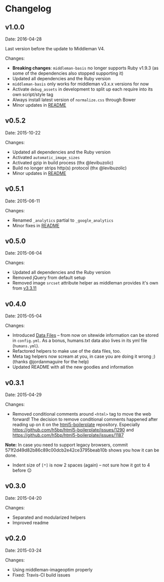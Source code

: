 # Changelog

## v1.0.0

Date: 2016-04-28

Last version before the update to Middleman V4.

Changes:
  - **Breaking changes**: `middleman-basis` no longer supports Ruby v1.9.3 (as some of the dependencies also stopped supporting it)
  - Updated all dependencies and the Ruby version
  - `middleman-basis` only works for middleman v3.x.x versions for now
  - Activate `debug_assets` in development to split up each require into its own script/style tag
  - Always install latest version of `normalize.css` through Bower
  - Minor updates in [README](README.md)

## v0.5.2

Date: 2015-10-22

Changes:
  - Updated all dependencies and the Ruby version
  - Activated `automatic_image_sizes`
  - Activated gzip in build process (thx @levibuzolic)
  - Build no longer strips http(s) protocol (thx @levibuzolic)
  - Minor updates in [README](README.md)

## v0.5.1

Date: 2015-06-11

Changes:
  - Renamed `_analytics` partial to `_google_analytics`
  - Minor fixes in [README](README.md)

## v0.5.0

Date: 2015-06-04

Changes:
  - Updated all dependencies and the Ruby version
  - Removed jQuery from default setup
  - Removed image `srcset` attribute helper as middleman provides it's own from [v3.3.11](https://github.com/middleman/middleman/blob/v3-stable/CHANGELOG.md#3311)

## v0.4.0

Date: 2015-05-04

Changes:
  - Introduced [Data Files](https://middlemanapp.com/advanced/data_files/) – from now on sitewide information can be stored in `config.yml`. As a bonus, humans.txt data also lives in its yml file (`humans.yml`).
  - Refactored helpers to make use of the data files, too.
  - Meta tag helpers now scream at you, in case you are doing it wrong ;) (thanks @jordanmaguire for the help)
  - Updated README with all the new goodies and information

## v0.3.1

Date: 2015-04-29

Changes:
  - Removed conditional comments around `<html>` tag to move the web forward! The decision to remove conditional comments happened after reading up on it on the [html5-boilerplate](https://github.com/h5bp/html5-boilerplate) repository. Especially https://github.com/h5bp/html5-boilerplate/issues/1290 and https://github.com/h5bp/html5-boilerplate/issues/1187

  **Note:** In case you need to support legacy browsers, commit 571f2d49d82b86c89c00dcb2e42ce3795beab10b shows you how it can be done.
  - Indent size of `[*]` is now 2 spaces (again) – not sure how it got to 4 before :neutral_face:

## v0.3.0

Date: 2015-04-20

Changes:
  - Separated and modularized helpers
  - Improved readme

## v0.2.0

Date: 2015-03-24

Changes:
  - Using middleman-imageoptim properly
  - Fixed: Travis-CI build issues
